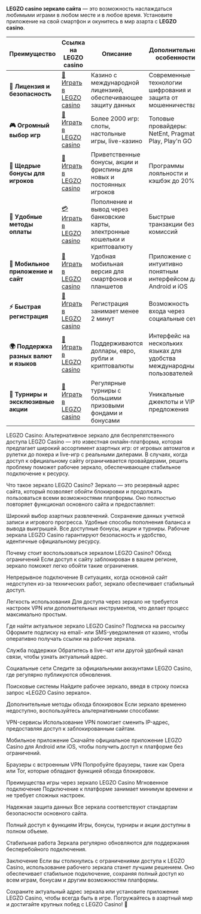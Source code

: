 

**LEGZO casino зеркало сайта** — это возможность наслаждаться любимыми играми в любом месте и в любое время. Установите приложение на свой смартфон и окунитесь в мир азарта с **LEGZO casino**.

| **Преимущество**                      | **Ссылка на LEGZO casino**                    | **Описание**                                       | **Дополнительные особенности**                     |
|----------------------------------------|--------------------------------------------|--------------------------------------------------|--------------------------------------------------|
| **🎰 Лицензия и безопасность**         | [💎 Играть в LEGZO casino](https://gzo-irrs01.com/c04c17720) | Казино с международной лицензией, обеспечивающее защиту данных | Современные технологии шифрования и защита от мошенничества |
| **🎮 Огромный выбор игр**              | [🎉 Играть в LEGZO casino](https://gzo-irrs01.com/c04c17720) | Более 2000 игр: слоты, настольные игры, live-казино | Топовые провайдеры: NetEnt, Pragmatic Play, Play'n GO |
| **🎁 Щедрые бонусы для игроков**       | [🎯 Играть в LEGZO casino](https://gzo-irrs01.com/c04c17720) | Приветственные бонусы, акции и фриспины для новых и постоянных игроков | Программы лояльности и кэшбэк до 20% |
| **💸 Удобные методы оплаты**           | [💳 Играть в LEGZO casino](https://gzo-irrs01.com/c04c17720) | Пополнение и вывод через банковские карты, электронные кошельки и криптовалюту | Быстрые транзакции без комиссий |
| **📱 Мобильное приложение и сайт**     | [🚀 Играть в LEGZO casino](https://gzo-irrs01.com/c04c17720) | Удобная мобильная версия для смартфонов и планшетов | Приложение с интуитивно понятным интерфейсом для Android и iOS |
| **⚡ Быстрая регистрация**             | [🔑 Играть в LEGZO casino](https://gzo-irrs01.com/c04c17720) | Регистрация занимает менее 2 минут | Возможность входа через социальные сети |
| **🌍 Поддержка разных валют и языков** | [💸 Играть в LEGZO casino](https://gzo-irrs01.com/c04c17720) | Поддерживаются доллары, евро, рубли и криптовалюты | Интерфейс на нескольких языках для удобства международных пользователей |
| **🏅 Турниры и эксклюзивные акции**    | [🎲 Играть в LEGZO casino](https://gzo-irrs01.com/c04c17720) | Регулярные турниры с большими призовыми фондами и бонусами | Уникальные джекпоты и VIP-предложения |



LEGZO Casino: Альтернативное зеркало для беспрепятственного доступа
LEGZO Casino — это известная онлайн-платформа, которая предлагает широкий ассортимент азартных игр: от игровых автоматов и рулетки до покера и live-игр с реальными дилерами. В случаях, когда доступ к официальному сайту ограничивается провайдерами, решить проблему поможет рабочее зеркало, обеспечивающее стабильное подключение к ресурсу.

Что такое зеркало LEGZO Casino?
Зеркало — это резервный адрес сайта, который позволяет обойти блокировки и продолжать пользоваться всеми возможностями платформы. Оно полностью повторяет функционал основного сайта и предоставляет:

Широкий выбор азартных развлечений.
Сохранение данных учетной записи и игрового прогресса.
Удобные способы пополнения баланса и вывода выигрышей.
Все доступные бонусы, акции и турниры.
Рабочие зеркала LEGZO Casino гарантируют безопасность и удобство, идентичные официальному ресурсу.

Почему стоит воспользоваться зеркалом LEGZO Casino?
Обход ограничений
Если доступ к сайту заблокирован в вашем регионе, зеркало поможет легко обойти такие ограничения.

Непрерывное подключение
В ситуациях, когда основной сайт недоступен из-за технических работ, зеркало обеспечивает стабильный доступ.

Легкость использования
Для доступа через зеркало не требуется настроек VPN или дополнительных инструментов, что делает процесс максимально простым.

Где найти актуальное зеркало LEGZO Casino?
Подписка на рассылку
Оформите подписку на email- или SMS-уведомления от казино, чтобы оперативно получать ссылки на рабочие зеркала.

Служба поддержки
Обратитесь в live-чат или другой удобный канал связи, чтобы узнать актуальный адрес.

Социальные сети
Следите за официальными аккаунтами LEGZO Casino, где регулярно публикуются обновления.

Поисковые системы
Найдите рабочее зеркало, введя в строку поиска запрос «LEGZO Casino зеркало».

Дополнительные методы обхода блокировок
Если зеркало временно недоступно, воспользуйтесь альтернативными способами:

VPN-сервисы
Использование VPN помогает сменить IP-адрес, предоставляя доступ к заблокированным сайтам.

Мобильное приложение
Скачайте официальное приложение LEGZO Casino для Android или iOS, чтобы получить доступ к платформе без ограничений.

Браузеры с встроенным VPN
Попробуйте браузеры, такие как Opera или Tor, которые обладают функцией обхода блокировок.

Преимущества игры через зеркало LEGZO Casino
Мгновенное подключение
Подключение к платформе занимает минимум времени и не требует сложных настроек.

Надежная защита данных
Все зеркала соответствуют стандартам безопасности основного сайта.

Полный доступ к функциям
Игры, бонусы, турниры и акции доступны в полном объеме.

Стабильная работа
Зеркала регулярно обновляются для поддержания бесперебойного подключения.

Заключение
Если вы столкнулись с ограничениями доступа к LEGZO Casino, использование рабочего зеркала станет лучшим решением. Оно обеспечивает стабильное подключение, сохраняя полный доступ ко всем играм, бонусам и другим возможностям платформы.

Сохраните актуальный адрес зеркала или установите приложение LEGZO Casino, чтобы всегда быть в игре. Погружайтесь в азартный мир и достигайте крупных побед с LEGZO Casino! 🎰
